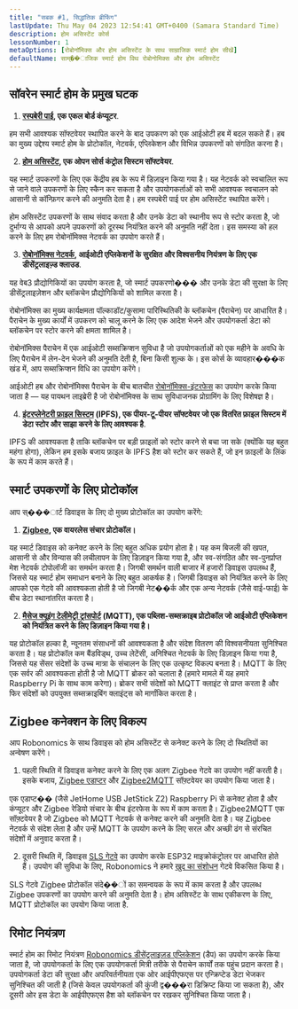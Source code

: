 ```yaml
---
title: "सबक #1, सिद्धांतिक ब्रीफिंग"
lastUpdate: Thu May 04 2023 12:54:41 GMT+0400 (Samara Standard Time)
description: होम असिस्टेंट कोर्स
lessonNumber: 1
metaOptions: [रोबोनॉमिक्स और होम असिस्टेंट के साथ साम्राजिक स्मार्ट होम सीखें]
defaultName: साम्��ाजिक स्मार्ट होम विथ रोबोनोमिक्स और होम असिस्टेंट
---
```


## सॉवरेन स्मार्ट होम के प्रमुख घटक

<List>

1. **[रस्पबेरी पाई](https://www.raspberrypi.org/), एक एकल बोर्ड कंप्यूटर**.

हम सभी आवश्यक सॉफ्टवेयर स्थापित करने के बाद उपकरण को एक आईओटी हब में बदल सकते हैं। हब का मुख्य उद्देश्य स्मार्ट होम के प्रोटोकॉल, नेटवर्क, एप्लिकेशन और विभिन्न उपकरणों को संगठित करना है।

2. **[होम असिस्टेंट](https://www.home-assistant.io/), एक ओपन सोर्स कंट्रोल सिस्टम सॉफ्टवेयर**.

यह स्मार्ट उपकरणों के लिए एक केंद्रीय हब के रूप में डिज़ाइन किया गया है। यह नेटवर्क को स्वचालित रूप से जाने वाले उपकरणों के लिए स्कैन कर सकता है और उपयोगकर्ताओं को सभी आवश्यक स्वचालन को आसानी से कॉन्फ़िगर करने की अनुमति देता है। हम रस्पबेरी पाई पर होम असिस्टेंट स्थापित करेंगे।

होम असिस्टेंट उपकरणों के साथ संवाद करता है और उनके डेटा को स्थानीय रूप से स्टोर करता है, जो दुर्भाग्य से आपको अपने उपकरणों को दूरस्थ नियंत्रित करने की अनुमति नहीं देता। इस समस्या को हल करने के लिए हम रोबोनॉमिक्स नेटवर्क का उपयोग करते हैं।

3. **[रोबोनॉमिक्स नेटवर्क](https://robonomics.network/), आईओटी एप्लिकेशनों के सुरक्षित और विश्वसनीय नियंत्रण के लिए एक डीसेंट्रलाइज़्ड क्लाउड**.

यह वेब3 प्रौद्योगिकियों का उपयोग करता है, जो स्मार्ट उपकरणो��� और उनके डेटा की सुरक्षा के लिए डीसेंट्रलाइज़ेशन और ब्लॉकचेन प्रौद्योगिकियों को शामिल करता है।

रोबोनॉमिक्स का मुख्य कार्यक्षमता पॉल्काडॉट/कुसामा पारिस्थितिकी के ब्लॉकचेन (पैराचेन) पर आधारित है। पैराचेन के मुख्य कार्यों में उपकरण को चालू करने के लिए एक आदेश भेजने और उपयोगकर्ता डेटा को ब्लॉकचेन पर स्टोर करने की क्षमता शामिल है।

रोबोनॉमिक्स पैराचेन में एक आईओटी सब्सक्रिप्शन सुविधा है जो उपयोगकर्ताओं को एक महीने के अवधि के लिए पैराचेन में लेन-देन भेजने की अनुमति देती है, बिना किसी शुल्क के। इस कोर्स के व्यावहार���क खंड में, आप सब्सक्रिप्शन विधि का उपयोग करेंगे।

आईओटी हब और रोबोनॉमिक्स पैराचेन के बीच बातचीत [रोबोनॉमिक्स-इंटरफेस](https://github.com/Multi-Agent-io/Robonomics-interface) का उपयोग करके किया जाता है — यह पायथन लाइब्रेरी है जो रोबोनॉमिक्स के साथ सुविधाजनक प्रोग्रामिंग के लिए विशेषज्ञ है।

4. **[इंटरप्लेनेटरी फ़ाइल सिस्टम](https://ipfs.tech/) (IPFS), एक पीयर-टू-पीयर सॉफ्टवेयर जो एक वितरित फ़ाइल सिस्टम में डेटा स्टोर और साझा करने के लिए आवश्यक है**.

IPFS की आवश्यकता है ताकि ब्लॉकचेन पर बड़ी फ़ाइलों को स्टोर करने से बचा जा सके (क्योंकि यह बहुत महंगा होगा), लेकिन हम इसके बजाय फ़ाइल के IPFS हैश को स्टोर कर सकते हैं, जो इन फ़ाइलों के लिंक के रूप में काम करते हैं।

## स्मार्ट उपकरणों के लिए प्रोटोकॉल
आप स्���ार्ट डिवाइस के लिए दो मुख्य प्रोटोकॉल का उपयोग करेंगे:

1. **[Zigbee](https://csa-iot.org/all-solutions/zigbee/), एक वायरलेस संचार प्रोटोकॉल।**

यह स्मार्ट डिवाइस को कनेक्ट करने के लिए बहुत अधिक प्रयोग होता है। यह कम बिजली की खपत, आसानी से और विन्यास की लचीलापन के लिए डिज़ाइन किया गया है, और स्व-संगठित और स्व-पुनर्प्राप्त मेश नेटवर्क टोपोलॉजी का समर्थन करता है। जिगबी समर्थन वाली बाजार में हजारों डिवाइस उपलब्ध हैं, जिससे यह स्मार्ट होम समाधान बनाने के लिए बहुत आकर्षक है। जिगबी डिवाइस को नियंत्रित करने के लिए आपको एक गेटवे की आवश्यकता होती है जो जिगबी नेट��र्क और एक अन्य नेटवर्क (जैसे वाई-फाई) के बीच डेटा स्थानांतरित करता है।

2. **[मैसेज क्यूइंग टेलीमेट्री ट्रांसपोर्ट](https://mqtt.org/) (MQTT), एक पब्लिश-सब्सक्राइब प्रोटोकॉल जो आईओटी एप्लिकेशन को नियंत्रित करने के लिए डिज़ाइन किया गया है।**

यह प्रोटोकॉल हल्का है, न्यूनतम संसाधनों की आवश्यकता है और संदेश वितरण की विश्वसनीयता सुनिश्चित करता है। यह प्रोटोकॉल कम बैंडविड्थ, उच्च लेटेंसी, अनिश्चित नेटवर्क के लिए डिज़ाइन किया गया है, जिससे यह सेंसर संदेशों के उच्च मात्रा के संचालन के लिए एक उत्कृष्ट विकल्प बनता है। MQTT के लिए एक सर्वर की आवश्यकता होती है जो MQTT ब्रोकर को चलाता है (हमारे मामले में यह हमारे Raspberry Pi के साथ काम करेगा)। ब्रोकर सभी संदेशों को MQTT क्लाइंट से प्राप्त करता है और फिर संदेशों को उपयुक्त सब्सक्राइबिंग क्लाइंट्स को मार्गांकित करता है।

## Zigbee कनेक्शन के लिए विकल्प
आप Robonomics के साथ डिवाइस को होम असिस्टेंट से कनेक्ट करने के लिए दो स्थितियों का अन्वेषण करेंगे।

1. पहली स्थिति में डिवाइस कनेक्ट करने के लिए एक अलग Zigbee गेटवे का उपयोग नहीं करती है। इसके बजाय, [Zigbee एडाप्टर](https://www.zigbee2mqtt.io/guide/adapters/) और [Zigbee2MQTT](https://www.zigbee2mqtt.io/guide/adapters/) सॉफ़्टवेयर का उपयोग किया जाता है।

<LessonImages figure figureCaption="Architectural scheme of the scenario with Zigbee adapter" src="smart-house-course/lesson-1-1.png" alt="Architectural scheme of the scenario with Zigbee adapter"/>

एक एडाप्ट�� (जैसे JetHome USB JetStick Z2) Raspberry Pi से कनेक्ट होता है और कंप्यूटर और Zigbee रेडियो संचार के बीच इंटरफेस के रूप में काम करता है। Zigbee2MQTT एक सॉफ़्टवेयर है जो Zigbee को MQTT नेटवर्क से कनेक्ट करने की अनुमति देता है। यह Zigbee नेटवर्क से संदेश लेता है और उन्हें MQTT के उपयोग करने के लिए सरल और अच्छी ढंग से संरचित संदेशों में अनुवाद करता है।

2. दूसरी स्थिति में, डिवाइस [SLS गेटवे](https://github.com/slsys/Gateway) का उपयोग करके ESP32 माइक्रोकंट्रोलर पर आधारित होते हैं। उपयोग की सुविधा के लिए, Robonomics ने हमारे [खुद का संशोधन](https://oshwlab.com/ludovich88/robonomics_sls_gateway_v01) गेटवे विकसित किया है।

<LessonImages figure figureCaption="Architectural scheme of the scenario with SLS Gateway" src="smart-house-course/lesson-1-2.png" alt="Architectural scheme of the scenario with SLS Gateway"/>

SLS गेटवे Zigbee प्रोटोकॉल संदे��ों का समन्वयक के रूप में काम करता है और उपलब्ध Zigbee उपकरणों का उपयोग करने की अनुमति देता है। होम असिस्टेंट के साथ एकीकरण के लिए, MQTT प्रोटोकॉल का उपयोग किया जाता है.

## रिमोट नियंत्रण

स्मार्ट होम का रिमोट नियंत्रण [Robonomics डीसेंट्रलाइज़ड एप्लिकेशन](https://dapp.robonomics.network/) (डैप) का उपयोग करके किया जाता है, जो उपयोगकर्ता के लिए एक उपयोगकर्ता मित्री तरीके से पैराचेन कार्यों तक पहुंच प्रदान करता है। उपयोगकर्ता डेटा की सुरक्षा और अपरिवर्तनीयता एक ओर आईपीएफएस पर एन्क्रिप्टेड डेटा भेजकर सुनिश्चित की जाती है (जिसे केवल उपयोगकर्ता की कुंजी द्व���रा डिक्रिप्ट किया जा सकता है), और दूसरी ओर इस डेटा के आईपीएफएस हैश को ब्लॉकचेन पर रखकर सुनिश्चित किया जाता है।

</List>



